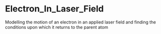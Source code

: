 # Electron_In_Laser_Field
Modelling the motion of an electron in an applied laser field and finding the conditions upon which it returns to the parent atom
